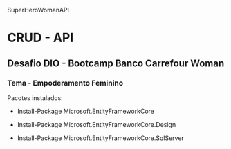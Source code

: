 SuperHeroWomanAPI

# CRUD - API 
## Desafio DIO - Bootcamp Banco Carrefour Woman
### Tema - Empoderamento Feminino
Pacotes instalados:

- Install-Package Microsoft.EntityFrameworkCore

- Install-Package Microsoft.EntityFrameworkCore.Design

- Install-Package Microsoft.EntityFrameworkCore.SqlServer

